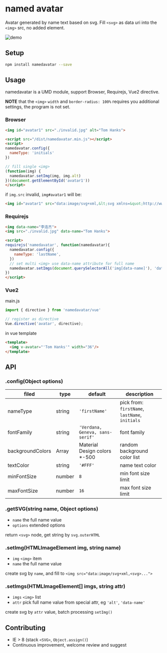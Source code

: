 # named avatar

Avatar generated by name text based on svg. Fill `<svg>` as data uri into the `<img>` src, no added element.

![demo](https://raw.github.com/joaner/namedavatar/master/demo.png)

## Setup

```bash
npm install namedavatar --save
```

## Usage

namedavatar is a UMD module, support Browser, Requirejs, Vue2 directive.

**NOTE** that the `<img>` `width` and `border-radius: 100%` requires you additional settings, the program is not set.

### Browser

```html
<img id="avatar1" src="./invalid.jpg" alt="Tom Hanks">

<script src="/dist/namedavatar.min.js"></script>
<script>
namedavatar.config({
  nameType: 'initials'
})

// fill single <img>
(function(img) {
  namedavatar.setImg(img, img.alt)
})(document.getElementById('avatar1'))
</script>
```

if `img.src` invalid, `img#avatar1` will be:
```html
<img id="avatar1" src="data:image/svg+xml,&lt;svg xmlns=&quot;http://www.w3.org/2000/svg&quot; width=&quot;32&quot; height=&quot;32&quot;&gt;&lt;rect fill=&quot;#9C27B0&quot; x=&quot;0&quot; y=&quot;0&quot; width=&quot;100%&quot; height=&quot;100%&quot;&gt;&lt;/rect&gt;&lt;text fill=&quot;#FFF&quot; x=&quot;50%&quot; y=&quot;50%&quot; text-anchor=&quot;middle&quot; alignment-baseline=&quot;central&quot; font-size=&quot;16&quot; font-family=&quot;Verdana, Geneva, sans-serif&quot;&gt;Hanks&lt;/text&gt;&lt;/svg&gt;">
```

### Requirejs

```html
<img data-name="李连杰">
<img src="./invalid.jpg" data-name="Tom Hanks">

<script>
requirejs('namedavatar', function(namedavatar){
  namedavatar.config({
    nameType: 'lastName',
  })
  // set multi <img> use data-name attribute for full name
  namedavatar.setImgs(document.querySelectorAll('img[data-name]'), 'data-name')
})
</script>
```

### Vue2

main.js
```javascript
import { directive } from 'namedavatar/vue'

// register as directive
Vue.directive('avatar', directive);
```

in vue template
```html
<template>
  <img v-avatar="'Tom Hanks'" width="36"/>
</template>
```

## API

### .config(Object options)

| filed    | type   | default | description      |
| -------- | ------ | ------- | ---------------- |
| nameType | string | `'firstName'` | pick from: `firstName`, `lastName`, `initials` |
| fontFamily | string | `'Verdana, Geneva, sans-serif'` | font family |
| backgroundColors | Array | Material Design colors *-500 | random background color list |
| textColor | string | `'#FFF'` | name text color |
| minFontSize | number | `8` | min font size limit |
| maxFontSize | number | `16` | max font size limit |

### .getSVG(string name, Object options)

- `name` the full name value
- `options` extended options

return `<svg>` node, get string by `svg.outerHTML`

### .setImg(HTMLImageElement img, string name)

- `img` `<img>` item
- `name` the full name value

create svg by `name`, and fill to `<img src="data:image/svg+xml,<svg>...">`

### .setImgs(HTMLImageElement[] imgs, string attr)

- `imgs` `<img>` list
- `attr` pick full name value from special attr, eg `'alt'`, `'data-name'`

create svg by `attr` value, batch processing `setImg()`

## Contributing

- IE > 8 (stack `<SVG>`, `Object.assign()`)
- Continuous improvement, welcome review and suggest
